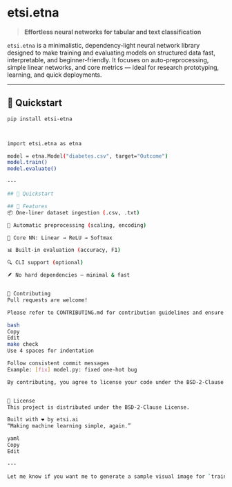# etsi.etna

> **Effortless neural networks for tabular and text classification**

`etsi.etna` is a minimalistic, dependency-light neural network library designed to make training and evaluating models on structured data fast, interpretable, and beginner-friendly. It focuses on auto-preprocessing, simple linear networks, and core metrics — ideal for research prototyping, learning, and quick deployments.

---

## 🚀 Quickstart

```bash
pip install etsi-etna



import etsi.etna as etna

model = etna.Model("diabetes.csv", target="Outcome")
model.train()
model.evaluate()

---

## 🚀 Quickstart

## 🔮 Features
📦 One-liner dataset ingestion (.csv, .txt)

🧼 Automatic preprocessing (scaling, encoding)

🧠 Core NN: Linear → ReLU → Softmax

📊 Built-in evaluation (accuracy, F1)

🔍 CLI support (optional)

🪶 No hard dependencies — minimal & fast


🤝 Contributing
Pull requests are welcome!

Please refer to CONTRIBUTING.md for contribution guidelines and ensure your code passes:

bash
Copy
Edit
make check
Use 4 spaces for indentation

Follow consistent commit messages
Example: [fix] model.py: fixed one-hot bug

By contributing, you agree to license your code under the BSD-2-Clause license.


📄 License
This project is distributed under the BSD-2-Clause License.

Built with ❤️ by etsi.ai
“Making machine learning simple, again.”

yaml
Copy
Edit

---

Let me know if you want me to generate a sample visual image for `training_visualization.png` or link it to your assets folder!